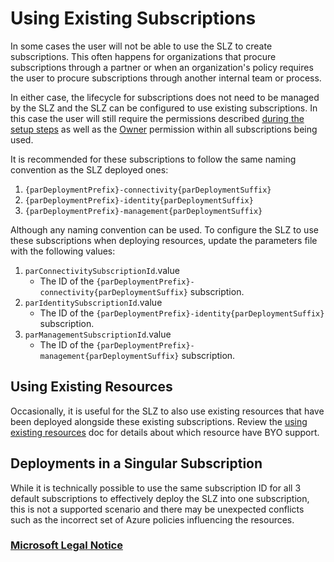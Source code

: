 # Using Existing Subscriptions

In some cases the user will not be able to use the SLZ to create subscriptions. This often happens for organizations that procure subscriptions through a partner or when an organization's policy requires the user to procure subscriptions through another internal team or process.

In either case, the lifecycle for subscriptions does not need to be managed by the SLZ and the SLZ can be configured to use existing subscriptions. In this case the user will still require the permissions described [during the setup steps](../05-Permissions-Tooling.md) as well as the [Owner](https://learn.microsoft.com/azure/role-based-access-control/built-in-roles#owner) permission within all subscriptions being used.

It is recommended for these subscriptions to follow the same naming convention as the SLZ deployed ones:
1. `{parDeploymentPrefix}-connectivity{parDeploymentSuffix}`
2. `{parDeploymentPrefix}-identity{parDeploymentSuffix}`
3. `{parDeploymentPrefix}-management{parDeploymentSuffix}`

Although any naming convention can be used. To configure the SLZ to use these subscriptions when deploying resources, update the parameters file with the following values:
1. `parConnectivitySubscriptionId`.value
   * The ID of the `{parDeploymentPrefix}-connectivity{parDeploymentSuffix}` subscription.
2. `parIdentitySubscriptionId`.value
   * The ID of the `{parDeploymentPrefix}-identity{parDeploymentSuffix}` subscription.
3. `parManagementSubscriptionId`.value
   * The ID of the `{parDeploymentPrefix}-management{parDeploymentSuffix}` subscription.

## Using Existing Resources

Occasionally, it is useful for the SLZ to also use existing resources that have been deployed alongside these existing subscriptions. Review the [using existing resources](./Using-Existing-Resources.md) doc for details about which resource have BYO support.

## Deployments in a Singular Subscription

While it is technically possible to use the same subscription ID for all 3 default subscriptions to effectively deploy the SLZ into one subscription, this is not a supported scenario and there may be unexpected conflicts such as the incorrect set of Azure policies influencing the resources.

### [Microsoft Legal Notice](../NOTICE.md)
